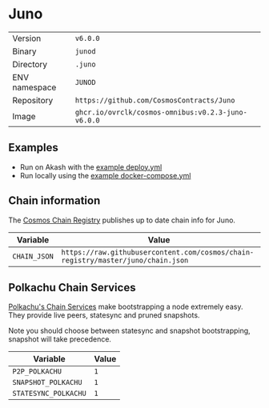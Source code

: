 # Juno

| | |
|---|---|
|Version|`v6.0.0`|
|Binary|`junod`|
|Directory|`.juno`|
|ENV namespace|`JUNOD`|
|Repository|`https://github.com/CosmosContracts/Juno`|
|Image|`ghcr.io/ovrclk/cosmos-omnibus:v0.2.3-juno-v6.0.0`|

## Examples

- Run on Akash with the [example deploy.yml](./deploy.yml)
- Run locally using the [example docker-compose.yml](./docker-compose.yml)

## Chain information

The [Cosmos Chain Registry](https://github.com/cosmos/chain-registry) publishes up to date chain info for Juno.

|Variable|Value|
|---|---|
|`CHAIN_JSON`|`https://raw.githubusercontent.com/cosmos/chain-registry/master/juno/chain.json`|

## Polkachu Chain Services

[Polkachu's Chain Services](https://www.polkachu.com/) make bootstrapping a node extremely easy. They provide live peers, statesync and pruned snapshots.

Note you should choose between statesync and snapshot bootstrapping, snapshot will take precedence.

|Variable|Value|
|---|---|
|`P2P_POLKACHU`|`1`|
|`SNAPSHOT_POLKACHU`|`1`|
|`STATESYNC_POLKACHU`|`1`|
